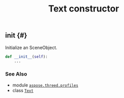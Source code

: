 ﻿---
title: Text constructor
second_title: Aspose.3D for Python via .NET API References
description: 
type: docs
weight: 10
url: /python-net/aspose.threed.profiles/text/__init__/
is_root: false
---

## __init__ {#}

Initialize an SceneObject.



```python
def __init__(self):
    ...
```





### See Also
* module [`aspose.threed.profiles`](../../)
* class [`Text`](/3d/python-net/aspose.threed.profiles/text)
